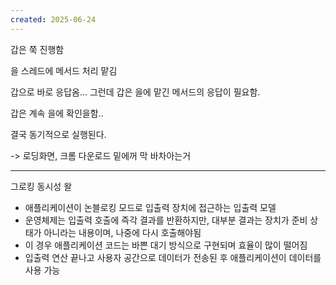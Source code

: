 ```yaml
---
created: 2025-06-24
---
```

갑은 쭉 진행함

을 스레드에 메서드 처리 맡김

갑으로 바로 응답옴... 그런데 갑은 을에 맡긴 메서드의 응답이 필요함. 

갑은 계속 을에 확인을함..

결국 동기적으로 실행된다.

-> 로딩화면, 크롬 다운로드 밑에꺼 막 바차아는거

---
그로킹 동시성 왈

- 애플리케이션이 논블로킹 모드로 입출력 장치에 접근하는 입출력 모델
- 운영체제는 입출력 호출에 즉각 결과를 반환하지만, 대부분 결과는 장치가 준비 상태가 아니라는 내용이며, 나중에 다시 호출해야됨
- 이 경우 애플리케이션 코드는 바쁜 대기 방식으로 구현되며 효율이 많이 떨어짐
- 입출력 연산 끝나고 사용자 공간으로 데이터가 전송된 후 애플리케이션이 데이터를 사용 가능
